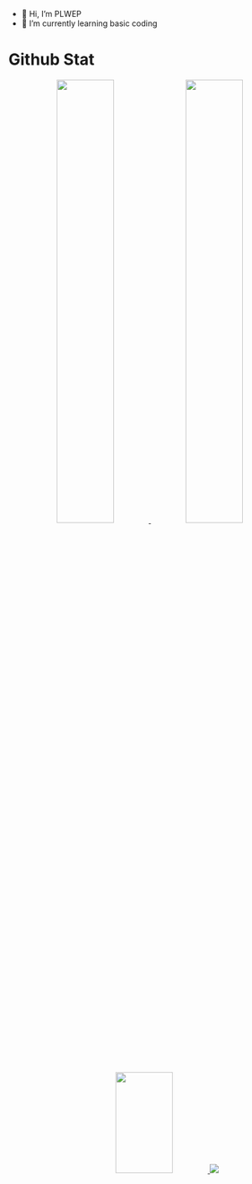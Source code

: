- 👋 Hi, I’m PLWEP
- 🌱 I’m currently learning basic coding

# Github Stat

<p align="center">
  <a href="https://github.com/PLWEP">
    <img src="https://github-readme-stats.vercel.app/api?username=PLWEP&show_icons=true&theme=github_dark&hide_border=true" width="45%" />
    <img src="https://github-readme-streak-stats.herokuapp.com/?user=PLWEP&theme=github-dark-blue&hide_border=true" width="45%"/>
  </a>
</p>

<p align="center">
  <a href="https://github.com/PLWEP">
    <img height="180em" src="https://github-readme-stats-eight-theta.vercel.app/api/top-langs/?username=PLWEP&layout=compact&langs_count=8&theme=github_dark" width="45%"/>
    <img src="https://activity-graph.herokuapp.com/graph?username=PLWEP&theme=react-dark" />
  </a>
</p>

<!---
PLWEP/PLWEP is a ✨ special ✨ repository because its `README.md` (this file) appears on your GitHub profile.
You can click the Preview link to take a look at your changes.
--->
